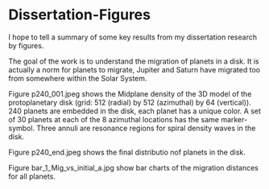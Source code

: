 # Dissertation-Figures
I hope to tell a summary of some key results from my dissertation research by figures. 

The goal of the work is to understand the migration of planets in a disk. It is actually a norm for planets to migrate, Jupiter and Saturn have migrated too from somewhere within the Solar System. 

Figure p240_001.jpeg shows the Midplane density of the 3D model of the protoplanetary disk (grid: 512 (radial) by 512 (azimuthal) by 64 (vertical)). 
240 planets are embedded in the disk, each planet has a unique color. A set of 30 planets at each of the 8 azimuthal locations has the same marker-symbol. Three annuli are resonance regions for spiral density waves in the disk.

Figure p240_end.jpeg shows the final distributio nof planets in the disk. 

Figure bar_1_Mig_vs_initial_a.jpg show bar charts of the migration distances for all planets. 
